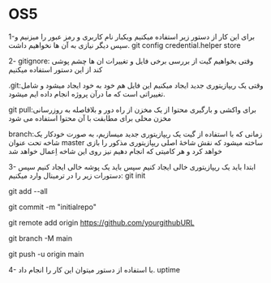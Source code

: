 # OS5

1-برای این کار از دستور زیر استفاده میکنیم ویکبار نام کاربری و رمز عبور را میزنیم و سپس دیگر نیازی به آن ها نخواهیم داشت.
git config credential.helper store

2-
gitignore: وقتی بخواهیم گیت از بررسی برخی فایل و تغییرات ان ها چشم پوشی کند از این دستور استفاده میکنیم

.git:وقتی یک ریپازیتوری جدید ایجاد میکنیم این فایل هم خود به خود ایجاد میشود و شامل تغییراتی است که ما درآن پروژه انجام داده ایم میشود.

git pull:برای واکشی و بارگیری محتوا از یک مخزن از راه دور و بلافاصله به روزرسانی مخزن محلی برای مطابقت با آن محتوا استفاده می شود

branch:زمانی که با استفاده از گیت یک ریپازیتوری جدید میسازیم، به صورت خودکار یک شاخه تحت عنوان master ساخته میشود که نقش شاخهٔ اصلی ریپازیتوری مذکور را بازی خواهد کرد و هر کامیتی که انجام دهیم نیز روی این شاخه اِعمال خواهد شد

3- 
ابتدا باید یک ریپازیتوری خالی ایجاد کنیم سپس باید یک پوشه خالی ایجاد کنیم سپس دستورات زیر را در ترمینال وارد میکنیم:
git init

git add --all

git commit -m "initialrepo"

git remote add origin https://github.com/yourgithubURL

git branch -M main

git push -u origin main

4-
با استفاده از دستور میتوان این کار را انجام داد.
uptime
